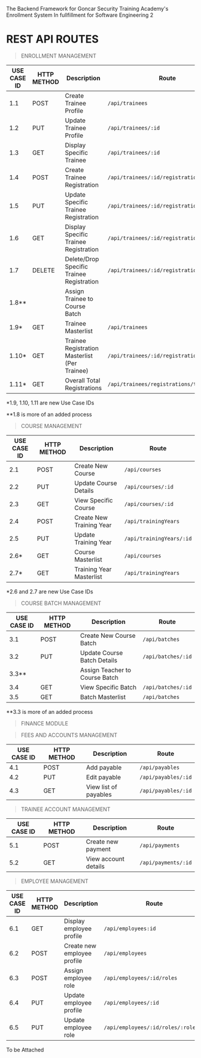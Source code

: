 The Backend Framework for Goncar Security Training Academy's Enrollment System In fullfillment for Software Engineering 2


# **REST API ROUTES**

>ENROLLMENT MANAGEMENT

| USE CASE ID | HTTP METHOD | Description | Route |
| ------------| ----------- | ----------- |----------|
| 1.1 | POST | Create Trainee Profile | ```/api/trainees```
| 1.2 | PUT | Update Trainee Profile | ```/api/trainees/:id```
| 1.3 | GET | Display Specific Trainee | ```/api/trainees/:id```
| 1.4 | POST | Create Trainee Registration | ```/api/trainees/:id/registrations/```
| 1.5 | PUT | Update Specific Trainee Registration | ```/api/trainees/:id/registrations/:regid/```
| 1.6 | GET | Display Specific Trainee Registration | ```/api/trainees/:id/registrations/:regid```
| 1.7 | DELETE | Delete/Drop Specific Trainee Registration | ```/api/trainees/:id/registrations/:regid```
| 1.8** |  | Assign Trainee to Course Batch | 
| 1.9* | GET | Trainee Masterlist  |```/api/trainees```
| 1.10* | GET | Trainee Registration Masterlist (Per Trainee) | ```/api/trainees/:id/registrations```
| 1.11* | GET | Overall Total Registrations | ```/api/trainees/registrations/total```

*1.9, 1.10, 1.11 are new Use Case IDs

**1.8 is more of an added process


>COURSE MANAGEMENT

| USE CASE ID | HTTP METHOD | Description | Route |
| ------------| ----------- | ----------- |----------|
| 2.1 | POST | Create New Course |```/api/courses```  |
| 2.2 | PUT | Update Course Details |```/api/courses/:id``` |
| 2.3 | GET | View Specific Course |```/api/courses/:id``` |
| 2.4 | POST | Create New Training Year |```/api/trainingYears```  |
| 2.5 | PUT | Update Training Year |```/api/trainingYears/:id```  |
| 2.6* | GET | Course Masterlist |```/api/courses```|
| 2.7* | GET | Training Year Masterlist |```/api/trainingYears```|

*2.6 and 2.7 are new Use Case IDs

>COURSE BATCH MANAGEMENT

| USE CASE ID | HTTP METHOD | Description | Route |
| ------------| ----------- | ----------- |----------|
| 3.1 | POST | Create New Course Batch |```/api/batches```  |
| 3.2 | PUT | Update Course Batch Details |```/api/batches/:id```|
| 3.3** |  | Assign Teacher to Course Batch | |
| 3.4 | GET | View Specific Batch |```/api/batches/:id```  |
|3.5 | GET | Batch Masterlist |```/api/batches```  |

**3.3 is more of an added process

>FINANCE MODULE 

>FEES AND ACCOUNTS MANAGEMENT

| USE CASE ID | HTTP METHOD | Description | Route |
| ------------| ----------- | ----------- |----------|
| 4.1 | POST | Add payable |```/api/payables```  |
| 4.2 | PUT | Edit payable |```/api/payables/:id```|
| 4.3 | GET |  View list of payables |```/api/payables/:id``` |


>TRAINEE ACCOUNT MANAGEMENT

| USE CASE ID | HTTP METHOD | Description | Route |
| ------------| ----------- | ----------- |----------|
| 5.1 | POST | Create new payment  |```/api/payments```  |
| 5.2 | GET | View account details |```/api/payments/:id```|


>EMPLOYEE MANAGEMENT 

| USE CASE ID | HTTP METHOD | Description | Route |
| ------------| ----------- | ----------- |----------|
| 6.1 | GET | Display employee profile |```/api/employees:id```  |
| 6.2 | POST | Create new employee profile |```/api/employees```|
| 6.3 | POST | Assign employee role | ```/api/employees/:id/roles``` |
| 6.4 | PUT | Update employee profile |```/api/employees/:id```  |
| 6.5 | PUT | Update employee role | ```/api/employees/:id/roles/:roleid/``` |



To be Attached